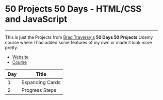 # 50 Projects 50 Days - HTML/CSS and JavaScript
---

This is just the Projects from [Brad Traversy's](https://github.com/bradtraversy/) **50 Days 50 Projects** Udemy course where I had added some features of my own or made it look more pretty.

- [Website](https://50projects50days.com/)
- [Course](https://www.udemy.com/course/50-projects-50-days/)

|Day| Title|
|---|---|
|1|Expanding Cards|
|2|Progress Steps|